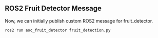 ## ROS2 Fruit Detector Message

Now, we can initially publish custom ROS2 message for fruit_detector. 

```bash
ros2 run aoc_fruit_detector fruit_detection.py
```

